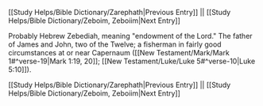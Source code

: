 [[Study Helps/Bible Dictionary/Zarephath|Previous Entry]]  ||  [[Study Helps/Bible Dictionary/Zeboim, Zeboiim|Next Entry]]

 Probably Hebrew Zebediah, meaning "endowment of the Lord." The father of James and John, two of the Twelve; a fisherman in fairly good circumstances at or near Capernaum ([[New Testament/Mark/Mark 1#^verse-19|Mark 1:19, 20]]; [[New Testament/Luke/Luke 5#^verse-10|Luke 5:10]]).

[[Study Helps/Bible Dictionary/Zarephath|Previous Entry]]  ||  [[Study Helps/Bible Dictionary/Zeboim, Zeboiim|Next Entry]]